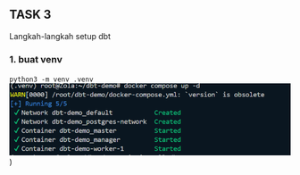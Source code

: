 ## TASK 3 

Langkah-langkah setup dbt 

### 1. buat venv
`python3 -m venv .venv`
![alt text](<docker compose up .png>))

